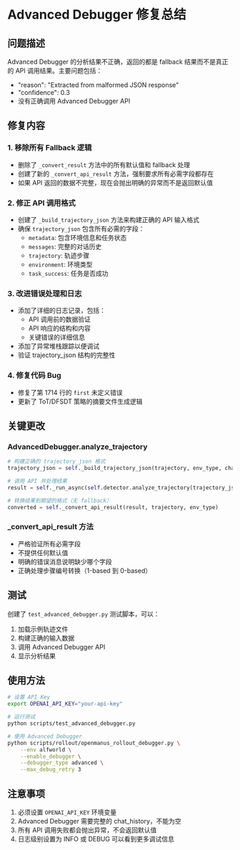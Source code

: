# Advanced Debugger 修复总结

## 问题描述
Advanced Debugger 的分析结果不正确，返回的都是 fallback 结果而不是真正的 API 调用结果。主要问题包括：
- "reason": "Extracted from malformed JSON response"
- "confidence": 0.3
- 没有正确调用 Advanced Debugger API

## 修复内容

### 1. 移除所有 Fallback 逻辑
- 删除了 `_convert_result` 方法中的所有默认值和 fallback 处理
- 创建了新的 `_convert_api_result` 方法，强制要求所有必需字段都存在
- 如果 API 返回的数据不完整，现在会抛出明确的异常而不是返回默认值

### 2. 修正 API 调用格式
- 创建了 `_build_trajectory_json` 方法来构建正确的 API 输入格式
- 确保 `trajectory_json` 包含所有必需的字段：
  - `metadata`: 包含环境信息和任务状态
  - `messages`: 完整的对话历史
  - `trajectory`: 轨迹步骤
  - `environment`: 环境类型
  - `task_success`: 任务是否成功

### 3. 改进错误处理和日志
- 添加了详细的日志记录，包括：
  - API 调用前的数据验证
  - API 响应的结构和内容
  - 关键错误的详细信息
- 添加了异常堆栈跟踪以便调试
- 验证 trajectory_json 结构的完整性

### 4. 修复代码 Bug
- 修复了第 1714 行的 `first` 未定义错误
- 更新了 ToT/DFSDT 策略的摘要文件生成逻辑

## 关键更改

### AdvancedDebugger.analyze_trajectory
```python
# 构建正确的 trajectory_json 格式
trajectory_json = self._build_trajectory_json(trajectory, env_type, chat_history, metadata)

# 调用 API 并处理结果
result = self._run_async(self.detector.analyze_trajectory(trajectory_json))

# 转换结果到期望的格式（无 fallback）
converted = self._convert_api_result(result, trajectory, env_type)
```

### _convert_api_result 方法
- 严格验证所有必需字段
- 不提供任何默认值
- 明确的错误消息说明缺少哪个字段
- 正确处理步骤编号转换（1-based 到 0-based）

## 测试
创建了 `test_advanced_debugger.py` 测试脚本，可以：
1. 加载示例轨迹文件
2. 构建正确的输入数据
3. 调用 Advanced Debugger API
4. 显示分析结果

## 使用方法
```bash
# 设置 API Key
export OPENAI_API_KEY="your-api-key"

# 运行测试
python scripts/test_advanced_debugger.py

# 使用 Advanced Debugger
python scripts/rollout/openmanus_rollout_debugger.py \
    --env alfworld \
    --enable_debugger \
    --debugger_type advanced \
    --max_debug_retry 3
```

## 注意事项
1. 必须设置 `OPENAI_API_KEY` 环境变量
2. Advanced Debugger 需要完整的 chat_history，不能为空
3. 所有 API 调用失败都会抛出异常，不会返回默认值
4. 日志级别设置为 INFO 或 DEBUG 可以看到更多调试信息
